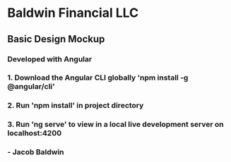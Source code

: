 # Baldwin Financial LLC
## Basic Design Mockup

### Developed with Angular

### 1. Download the Angular CLI globally 'npm install -g @angular/cli'
### 2. Run 'npm install' in project directory
### 3. Run 'ng serve' to view in a local live development server on localhost:4200


### - Jacob Baldwin
